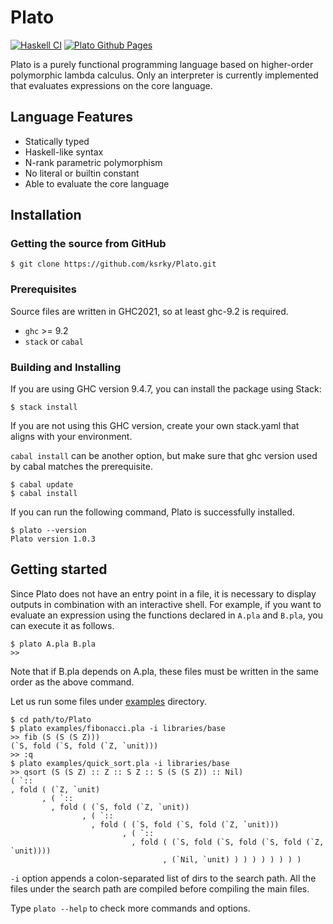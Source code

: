 # Plato

[![Haskell CI](https://github.com/ksrky/Plato/actions/workflows/haskell.yml/badge.svg)](https://github.com/ksrky/Plato/actions/workflows/haskell.yml)
[![Plato Github Pages](https://github.com/ksrky/Plato/actions/workflows/docs-gh-pages.yml/badge.svg)](https://github.com/ksrky/Plato/actions/workflows/docs-gh-pages.yml)

Plato is a purely functional programming language based on higher-order polymorphic lambda calculus. Only an interpreter is currently implemented that evaluates expressions on the core language.

## Language Features

- Statically typed
- Haskell-like syntax
- N-rank parametric polymorphism
- No literal or builtin constant
- Able to evaluate the core language

## Installation

### Getting the source from GitHub

```command
$ git clone https://github.com/ksrky/Plato.git
```

### Prerequisites

Source files are written in GHC2021, so at least ghc-9.2 is required.

- `ghc` >= 9.2
- `stack` or `cabal`

### Building and Installing

If you are using GHC version 9.4.7, you can install the package using Stack:
```
$ stack install
```
If you are not using this GHC version, create your own stack.yaml that aligns with your environment.

`cabal install` can be another option, but make sure that ghc version used by cabal matches the prerequisite.

```command
$ cabal update
$ cabal install
```

If you can run the following command, Plato is successfully installed.

```
$ plato --version
Plato version 1.0.3
```

## Getting started

Since Plato does not have an entry point in a file, it is necessary to display outputs in combination with an interactive shell. For example, if you want to evaluate an expression using the functions declared in `A.pla` and `B.pla`, you can execute it as follows.

```
$ plato A.pla B.pla
>>
```

Note that if B.pla depends on A.pla, these files must be written in the same order as the above command.

Let us run some files under [examples](examples) directory.

```
$ cd path/to/Plato
$ plato examples/fibonacci.pla -i libraries/base
>> fib (S (S (S Z)))
(`S, fold (`S, fold (`Z, `unit)))
>> :q
$ plato examples/quick_sort.pla -i libraries/base
>> qsort (S (S Z) :: Z :: S Z :: S (S (S Z)) :: Nil)
( `::
, fold ( (`Z, `unit)
       , ( `::
         , fold ( (`S, fold (`Z, `unit))
                , ( `::
                  , fold ( (`S, fold (`S, fold (`Z, `unit)))
                         , ( `::
                           , fold ( (`S, fold (`S, fold (`S, fold (`Z, `unit))))
                                  , (`Nil, `unit) ) ) ) ) ) ) ) )
```

`-i` option appends a colon-separated list of dirs to the search path. All the files under the search path are compiled before compiling the main files.

Type `plato --help` to check more commands and options.
